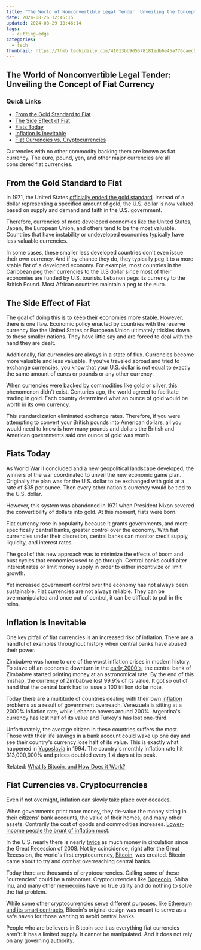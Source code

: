 ```yaml
---
title: "The World of Nonconvertible Legal Tender: Unveiling the Concept of Fiat Currency"
date: 2024-08-26 12:45:15
updated: 2024-08-29 10:46:14
tags:
  - cutting-edge
categories:
  - tech
thumbnail: https://thmb.techidaily.com/41013bb9d5578181edb6e45a776caec9c659ae0e0a46b5b738c8bb20ba9b672f.jpg
---
```


## The World of Nonconvertible Legal Tender: Unveiling the Concept of Fiat Currency

### Quick Links

* [From the Gold Standard to Fiat](https://games-able.techidaily.com/budget-friendly-boards-next-gen-gaming-companions/)
* [The Side Effect of Fiat](https://screen-mirroring-recording.techidaily.com/critical-choices-for-perfect-snaps/)
* [Fiats Today](https://apple-account.techidaily.com/in-2024-how-to-reset-the-security-questions-of-your-apple-id-from-your-apple-iphone-11-pro-by-drfone-ios/)
* [Inflation Is Inevitable](https://screen-recording.techidaily.com/in-2024-unraveling-zdsofts-screen-monitor-magic/)
* [Fiat Currencies vs. Cryptocurrencies](https://facebook-video-share.techidaily.com/updated-the-ultimate-youtube-money-making-blueprints/)

 Currencies with no other commodity backing them are known as fiat currency. The euro, pound, yen, and other major currencies are all considered fiat currencies.

##  From the Gold Standard to Fiat

 In 1971, the United States [officially ended the gold standard](https://www.history.com/this-day-in-history/fdr-takes-united-states-off-gold-standard). Instead of a dollar representing a specified amount of gold, the U.S. dollar is now valued based on supply and demand and faith in the U.S. government.

 Therefore, currencies of more developed economies like the United States, Japan, the European Union, and others tend to be the most valuable. Countries that have instability or undeveloped economies typically have less valuable currencies.

 In some cases, these smaller less developed countries don't even issue their own currency. And if by chance they do, they typically peg it to a more stable fiat of a developed economy. For example, most countries in the Caribbean peg their currencies to the U.S dollar since most of their economies are funded by U.S. tourists. Lebanon pegs its currency to the British Pound. Most African countries maintain a peg to the euro.

##  The Side Effect of Fiat

 The goal of doing this is to keep their economies more stable. However, there is one flaw. Economic policy enacted by countries with the reserve currency like the United States or European Union ultimately trickles down to these smaller nations. They have little say and are forced to deal with the hand they are dealt.

 Additionally, fiat currencies are always in a state of flux. Currencies become more valuable and less valuable. If you've traveled abroad and tried to exchange currencies, you know that your U.S. dollar is not equal to exactly the same amount of euros or pounds or any other currency.

 When currencies were backed by commodities like gold or silver, this phenomenon didn't exist. Centuries ago, the world agreed to facilitate trading in gold. Each country determined what an ounce of gold would be worth in its own currency.

 This standardization eliminated exchange rates. Therefore, if you were attempting to convert your British pounds into American dollars, all you would need to know is how many pounds and dollars the British and American governments said one ounce of gold was worth.

##  Fiats Today

 As World War II concluded and a new geopolitical landscape developed, the winners of the war coordinated to unveil the new economic game plan. Originally the plan was for the U.S. dollar to be exchanged with gold at a rate of $35 per ounce. Then every other nation's currency would be tied to the U.S. dollar.

 However, this system was abandoned in 1971 when President Nixon severed the convertibility of dollars into gold. At this moment, fiats were born.

 Fiat currency rose in popularity because it grants governments, and more specifically central banks, greater control over the economy. With fiat currencies under their discretion, central banks can monitor credit supply, liquidity, and interest rates.

 The goal of this new approach was to minimize the effects of boom and bust cycles that economies used to go through. Central banks could alter interest rates or limit money supply in order to either incentivize or limit growth.

 Yet increased government control over the economy has not always been sustainable. Fiat currencies are not always reliable. They can be overmanipulated and once out of control, it can be difficult to pull in the reins.

##  Inflation Is Inevitable

 One key pitfall of fiat currencies is an increased risk of inflation. There are a handful of examples throughout history when central banks have abused their power.

 Zimbabwe was home to one of the worst inflation crises in modern history. To stave off an economic downturn in the [early 2000's](https://www.economicshelp.org/blog/390/inflation/hyper-inflation-in-zimbabwe/), the central bank of Zimbabwe started printing money at an astronomical rate. By the end of this mishap, the currency of Zimbabwe lost 99.9% of its value. It got so out of hand that the central bank had to issue a 100 trillion dollar note.

 Today there are a multitude of countries dealing with their own [inflation](https://worldpopulationreview.com/country-rankings/inflation-rate-by-country) problems as a result of government overreach. Venezuela is sitting at a 2000% inflation rate, while Lebanon hovers around 200%. Argentina's currency has lost half of its value and Turkey's has lost one-third.

 Unfortunately, the average citizen in these countries suffers the most. Those with their life savings in a bank account could wake up one day and see their country's currency lose half of its value. This is exactly what happened in [Yugoslavia](https://www.cato.org/commentary/worlds-greatest-unreported-hyperinflation) in 1994\. The country's monthly inflation rate hit 313,000,000% and prices doubled every 1.4 days at its peak.

Related: [What Is Bitcoin, and How Does it Work?](https://extra-support.techidaily.com/navigating-through-excellent-hdr-cam-choices-for-2024/) 

##  Fiat Currencies vs. Cryptocurrencies

 Even if not overnight, inflation can slowly take place over decades.

 When governments print more money, they de-value the money sitting in their citizens' bank accounts, the value of their homes, and many other assets. Contrarily the cost of goods and commodities increases. [Lower-income people the brunt of inflation most](https://www.washingtonpost.com/business/2022/02/13/low-income-high-inflation-inequality/).

 In the U.S. nearly there is nearly [twice](https://fred.stlouisfed.org/series/CURRCIR) as much money in circulation since the Great Recession of 2008\. Not by coincidence, right after the Great Recession, the world's first cryptocurrency, [Bitcoin](https://extra-support.techidaily.com/navigating-through-excellent-hdr-cam-choices-for-2024/), was created. Bitcoin came about to try and combat overreaching central banks.

 Today there are thousands of cryptocurrencies. Calling some of these "currencies" could be a misnomer. Cryptocurrencies like [Dogecoin](https://ai-video-apps.techidaily.com/updated-in-2024-unleash-your-creativity-best-free-video-fx-apps-for-ios-and-android/), Shiba Inu, and many other [memecoins](https://snapchat-videos.techidaily.com/effortless-animated-addition-how-to-send-and-share-gifs-on-snapchat-for-2024/) have no true utility and do nothing to solve the fiat problem.

 While some other cryptocurrencies serve different purposes, like [Ethereum and its smart contracts](https://extra-information.techidaily.com/in-2024-automated-opener-your-srt-files-windows-and-mac/), Bitcoin's original design was meant to serve as a safe haven for those wanting to avoid central banks.

 People who are believers in Bitcoin see it as everything fiat currencies aren't: It has a limited supply. It cannot be manipulated. And it does not rely on any governing authority.

<ins class="adsbygoogle"
     style="display:block"
     data-ad-format="autorelaxed"
     data-ad-client="ca-pub-7571918770474297"
     data-ad-slot="1223367746"></ins>



<ins class="adsbygoogle"
     style="display:block"
     data-ad-client="ca-pub-7571918770474297"
     data-ad-slot="8358498916"
     data-ad-format="auto"
     data-full-width-responsive="true"></ins>
